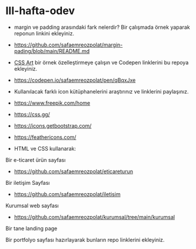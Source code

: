 # III-hafta-odev

- margin ve padding arasındaki fark nelerdir? Bir çalışmada örnek yaparak reponun linkini ekleyiniz.
- https://github.com/safaemreozpolat/margin-pading/blob/main/README.md

- [CSS Art](https://css-art.com/) bir örnek özelleştirmeye çalışın ve Codepen linklerini bu repoya ekleyiniz. 
- https://codepen.io/safaemreozpolat/pen/qBqxJxe

- Kullanılacak farklı icon kütüphanelerini araştırınız ve linklerini paylaşınız.
- https://www.freepik.com/home
- https://css.gg/
- https://icons.getbootstrap.com/
- https://feathericons.com/

- HTML ve CSS kullanarak:

Bir e-ticaret ürün sayfası 
- https://github.com/safaemreozpolat/eticareturun

Bir iletişim Sayfası
- https://github.com/safaemreozpolat/iletisim

Kurumsal web sayfası
- https://github.com/safaemreozpolat/kurumsal/tree/main/kurumsal 

Bir tane landing page

Bir portfolyo sayfası hazırlayarak bunların repo linklerini ekleyiniz.
